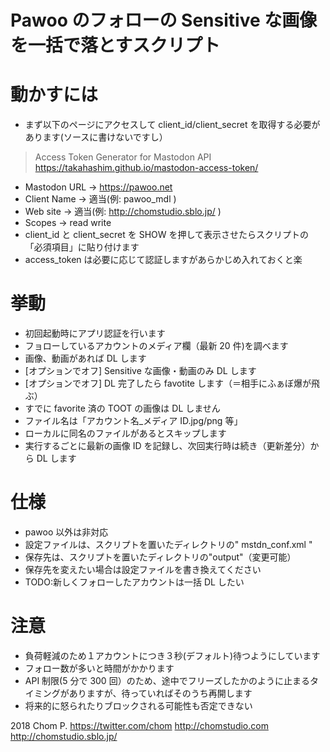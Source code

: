 # Pawoo のフォローの Sensitive な画像を一括で落とすスクリプト

# 動かすには

* まず以下のページにアクセスして client_id/client_secret を取得する必要があります(ソースに書けないですし）

> Access Token Generator for Mastodon API
> https://takahashim.github.io/mastodon-access-token/

* Mastodon URL -> https://pawoo.net
* Client Name -> 適当(例: pawoo_mdl )
* Web site -> 適当(例: http://chomstudio.sblo.jp/ )
* Scopes -> read write
* client_id と client_secret を SHOW を押して表示させたらスクリプトの「必須項目」に貼り付けます
* access_token は必要に応じて認証しますがあらかじめ入れておくと楽

# 挙動

* 初回起動時にアプリ認証を行います
* フョローしているアカウントのメディア欄（最新 20 件)を調べます
* 画像、動画があれば DL します
* [オプションでオフ] Sensitive な画像・動画のみ DL します
* [オプションでオフ] DL 完了したら favotite します（＝相手にふぁぼ爆が飛ぶ）
* すでに favorite 済の TOOT の画像は DL しません
* ファイル名は「アカウント名\_メディア ID.jpg/png 等」
* ローカルに同名のファイルがあるとスキップします
* 実行するごとに最新の画像 ID を記録し、次回実行時は続き（更新差分）から DL します

# 仕様

* pawoo 以外は非対応
* 設定ファイルは、スクリプトを置いたディレクトリの" mstdn_conf.xml "
* 保存先は、スクリプトを置いたディレクトリの"output"（変更可能）
* 保存先を変えたい場合は設定ファイルを書き換えてください
* TODO:新しくフォローしたアカウントは一括 DL したい

# 注意

* 負荷軽減のため１アカウントにつき３秒(デフォルト)待つようにしています
* フォロー数が多いと時間がかかります
* API 制限(5 分で 300 回）のため、途中でフリーズしたかのように止まるタイミングがありますが、待っていればそのうち再開します
* 将来的に怒られたりブロックされる可能性も否定できない

2018 Chom P.
https://twitter.com/chom
http://chomstudio.com
http://chomstudio.sblo.jp/
